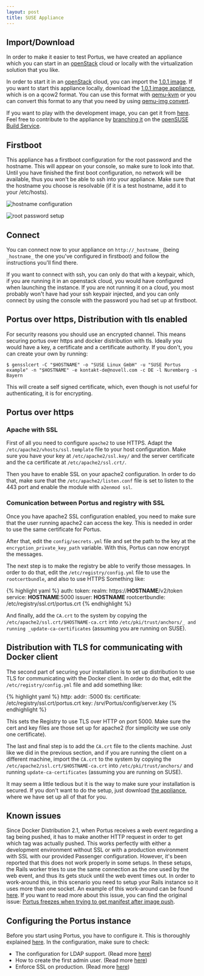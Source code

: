 ```yaml
---
layout: post
title: SUSE Appliance
---
```


## Import/Download

In order to make it easier to test Portus, we have created an appliance which
you can start in an [openStack](https://www.openstack.org/) cloud or locally
with the virtualization solution that you like.

In order to start it in an [openStack](https://www.openstack.org/) cloud, you
can import the [1.0.1 image](http://download.opensuse.org/repositories/Virtualization:/containers:/Portus:/Release:/1.0.1/images/PortusAppliance.x86_64.qcow2).
If you want to start this appliance locally, download the
[1.0.1 image appliance](http://download.opensuse.org/repositories/Virtualization:/containers:/Portus:/Release:/1.0.1/images/PortusAppliance.x86_64.qcow2),
which is on a qcow2 format. You can use this format with
[qemu-kvm](http://wiki.qemu.org/KVM) or you can convert this format to any
that you need by using [qemu-img convert](http://linux.die.net/man/1/qemu-img).

If you want to play with the development image, you can get it from
[here](http://download.opensuse.org/repositories/Virtualization:/containers:/Portus/images/PortusAppliance.x86_64.qcow2).
Feel free to contribute to the appliance by
[branching it](https://build.opensuse.org/package/branch_dialog/Virtualization:containers:Portus/PortusAppliance)
on the [openSUSE Build Service](http://build.opensuse.org).

## Firstboot

This appliance has a firstboot configuration for the root password and the
hostname. This will appear on your console, so make sure to look into that.
Until you have finished the first boot configuration, no network will be
available, thus you won't be able to ssh into your appliance. Make sure that
the hostname you choose is resolvable (if it is a test hostname, add it to your /etc/hosts).

![hostname configuration](https://raw.githubusercontent.com/SUSE/Portus/master/doc/portus1stboot.png)

![root password setup](https://raw.githubusercontent.com/SUSE/Portus/master/doc/portus1stboot_2.png)

## Connect

You can connect now to your appliance on `http://_hostname_` (being
`_hostname_` the one you've configured in firstboot) and follow the
instructions you'll find there.

If you want to connect with ssh, you can only do that with a keypair, which,
if you are running it in an openstack cloud, you would have configured when
launching the instance. If you are not running it on a cloud, you most
probably won't have had your ssh keypair injected, and you can only connect
by using the console with the password you had set up at firstboot.

## Portus over https, Distribution with tls enabled

For security reasons you should use an encrypted channel. This means securing
portus over https and docker distribution with tls. Ideally you would have a
key, a certificate and a certificate authority. If you don't, you can create
your own by running:

    $ gensslcert -C "$HOSTNAME" -o "SUSE Linux GmbH" -u "SUSE Portus example" -n "$HOSTNAME" -e kontakt-de@novell.com -c DE -l Nuremberg -s Bayern

This will create a self signed certificate, which, even though is not useful
for authenticating, it is for encrypting.

## Portus over https

### Apache with SSL

First of all you need to configure `apache2` to use HTTPS. Adapt the
`/etc/apache2/vhosts/ssl.template` file to your host configuration. Make sure
you have your key at `/etc/apache2/ssl.key/` and the server certificate and
the ca certificate at `/etc/apache2/ssl.crt/`.

Then you have to enable SSL on your apache2 configuration. In order to do
that, make sure that the `/etc/apache2/listen.conf` file is set to listen to
the 443 port and enable the module with `a2enmod ssl`.

### Comunication between Portus and registry with SSL

Once you have apache2 SSL configuration enabled, you need to make sure that the
user running apache2 can access the key. This is needed in order to use the
same certificate for Portus.

After that, edit the `config/secrets.yml` file and set the path to the key at
the `encryption_private_key_path` variable. With this, Portus can now encrypt
the messages.

The next step is to make the registry be able to verify those messages. In
order to do that, edit the `/etc/registry/config.yml` file to use the
`rootcertbundle`, and also to use HTTPS Something like:

{% highlight yaml %}
auth:
  token:
    realm: https://__HOSTNAME__/v2/token
    service: __HOSTNAME__:5000
    issuer: __HOSTNAME__
    rootcertbundle: /etc/registry/ssl.crt/portus.crt
{% endhighlight %}

And finally, add the `CA.crt` to the system by copying the
`/etc/apache2/ssl.crt/$HOSTNAME-ca.crt` into
`/etc/pki/trust/anchors/_ and running _update-ca-certificates` (assuming you
are running on SUSE).

## Distribution with TLS for communicating with Docker client

The second part of securing your installation is to set up distribution to use
TLS for communicating with the Docker client. In order to do that, edit the
`/etc/registry/config.yml` file and add something like:

{% highlight yaml %}
http:
  addr: :5000
  tls:
    certificate: /etc/registry/ssl.crt/portus.crt
    key: /srv/Portus/config/server.key
{% endhighlight %}

This sets the Registry to use TLS over HTTP on port 5000. Make sure the cert
and key files are those set up for apache2 (for simplicity we use only one
certificate).

The last and final step is to add the `CA.crt` file to the clients machine.
Just like we did in the previous section, and if you are running the client
on a different machine, import the `CA.crt` to the system by copying the
`/etc/apache2/ssl.crt/$HOSTNAME-ca.crt` into `/etc/pki/trust/anchors/` and
running `update-ca-certificates` (assuming you are running on SUSE).

It may seem a little tedious but it is the way to make sure your installation
is secured. If you don't want to do the setup, just download
[the appliance](/docs/setups/2_appliance.html#importdownload), where we have
set up all of that for you.

## Known issues

Since Docker Distribution 2.1, when Portus receives a web event regarding a tag
being pushed, it has to make another HTTP request in order to get which tag was
actually pushed. This works perfectly with either a development environment
without SSL or with a production environment with SSL with our provided Passenger
configuration. However, it's been reported that this does not work properly in
some setups. In these setups, the Rails worker tries to use the same connection
as the one used by the web event, and thus its gets stuck until the web event
times out. In order to work-around this, in this scenario you need to setup
your Rails instance so it uses more than one socket. An example of this
work-around can be found [here](http://jordanhollinger.com/2011/12/19/deploying-with-thin/).
If you want to read more about this issue, you can find the original
issue: [Portus freezes when trying to get manifest after image push](https://github.com/SUSE/Portus/issues/373).

## Configuring the Portus instance

Before you start using Portus, you have to configure it. This is thoroughly
explained [here](/docs/Configuring-Portus.html). In
the configuration, make sure to check:

- The configuration for LDAP support. (Read more [here](/docs/Configuring-Portus.html#ldap-support))
- How to create the first admin user. (Read more [here](/docs/Configuring-Portus.html#creating-the-first-admin-user))
- Enforce SSL on production. (Read more [here](/docs/Configuring-Portus.html#enforce-ssl-usage-on-production))

